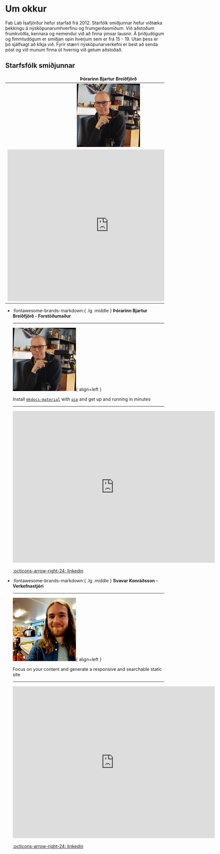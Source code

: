 

# Um okkur

Fab Lab Ísafjörður hefur starfað frá 2012. Starfólk smiðjunnar hefur víðtæka þekkingu á nýsköpunarumhverfinu og frumgerðasmíðum. Við aðstoðum frumkvöðla, kennara og nemendur við að finna ýmsar lausnir. Á þriðjudögum og fimmtudögum er smiðjan opin hverjum sem er frá 15 - 19. Utan þess er þó sjálfsagt að kíkja við. Fyrir stærri nýsköpunarverkefni er best að senda póst og við munum finna út hvernig við getum aðstoðað.

## Starfsfólk smiðjunnar

<style>
table {
    border-collapse: collapse;
}
table, th, td {
   border: none;
}
blockquote {
    border-left: none;
    padding-left: 10px;
}
</style>

|Þórarinn Bjartur Breiðfjörð|Svavar Konráðsson|
|:---:|:---:|
|![alt text](assets/img/images/tbbg.png)|![alt text](assets/img/images/sk.png)|
|<div class="sketchfab-embed-wrapper"> <iframe title="DjOddi" frameborder="0" allowfullscreen mozallowfullscreen="true" webkitallowfullscreen="true" allow="autoplay; fullscreen; xr-spatial-tracking" xr-spatial-tracking execution-while-out-of-viewport execution-while-not-rendered web-share width="640" height="480" src="https://sketchfab.com/models/ee9372ef321e405aa8503d4f69141c68/embed?autospin=1&autostart=1&preload=1&dnt=1"> </iframe> </div>|<div class="sketchfab-embed-wrapper"> <iframe title="Scaniverse 2022-06-10 142722" frameborder="0" allowfullscreen mozallowfullscreen="true" webkitallowfullscreen="true" allow="autoplay; fullscreen; xr-spatial-tracking" xr-spatial-tracking execution-while-out-of-viewport execution-while-not-rendered web-share width="640" height="480" src="https://sketchfab.com/models/820d6e8c1d7744989cd0e9c1dabb1729/embed?autospin=1&autostart=1&preload=1&dnt=1"> </iframe> </div>|



<div class="grid cards" markdown>

-   :fontawesome-brands-markdown:{ .lg .middle } __Þórarinn Bjartur Breiðfjörð - Forstöðumaður__


    ---
    ![alt text](assets/img/images/tbbg.png){ align=left }
    

    Install [`mkdocs-material`](#) with [`pip`](#) and get up
    and running in minutes

    ---
    

    <iframe title="DjOddi" frameborder="0" allowfullscreen mozallowfullscreen="true" webkitallowfullscreen="true" allow="autoplay; fullscreen; xr-spatial-tracking" xr-spatial-tracking execution-while-out-of-viewport execution-while-not-rendered web-share width="640" height="480" src="https://sketchfab.com/models/ee9372ef321e405aa8503d4f69141c68/embed?autospin=1&autostart=1&preload=1&dnt=1"> </iframe>

    [:octicons-arrow-right-24: linkedin](#)

-   :fontawesome-brands-markdown:{ .lg .middle } __Svavar Konráðsson - Verkefnastjóri__

    ---
    ![alt text](assets/img/images/sk.png){ align=left }


    Focus on your content and generate a responsive and searchable static site

    ---

    <iframe title="Scaniverse 2022-06-10 142722" frameborder="0" allowfullscreen mozallowfullscreen="true" webkitallowfullscreen="true" allow="autoplay; fullscreen; xr-spatial-tracking" xr-spatial-tracking execution-while-out-of-viewport execution-while-not-rendered web-share width="640" height="480" src="https://sketchfab.com/models/820d6e8c1d7744989cd0e9c1dabb1729/embed?autospin=1&autostart=1&preload=1&dnt=1"> </iframe>

    [:octicons-arrow-right-24: linkedin](#)



</div>